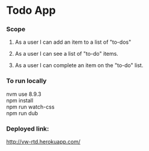# Todo App

### Scope

1. As a user I can add an item to a list of "to-dos"

2. As a user I can see a list of "to-do" items.

3. As a user I can complete an item on the "to-do" list.

### To run locally
nvm use 8.9.3  
npm install  
npm run watch-css  
npm run dub  

### Deployed link:
  http://vw-rtd.herokuapp.com/
